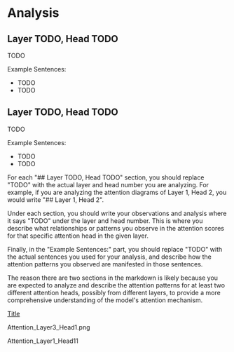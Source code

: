 # Analysis

## Layer TODO, Head TODO

TODO

Example Sentences:
- TODO
- TODO

## Layer TODO, Head TODO

TODO

Example Sentences:
- TODO
- TODO

For each "## Layer TODO, Head TODO" section, you should replace "TODO" with the actual layer and head number you are analyzing. For example, if you are analyzing the attention diagrams of Layer 1, Head 2, you would write "## Layer 1, Head 2".

Under each section, you should write your observations and analysis where it says "TODO" under the layer and head number. This is where you describe what relationships or patterns you observe in the attention scores for that specific attention head in the given layer.

Finally, in the "Example Sentences:" part, you should replace "TODO" with the actual sentences you used for your analysis, and describe how the attention patterns you observed are manifested in those sentences.

The reason there are two sections in the markdown is likely because you are expected to analyze and describe the attention patterns for at least two different attention heads, possibly from different layers, to provide a more comprehensive understanding of the model's attention mechanism.




[Title](<Then I picked up a [MASK] from the table.>)

Attention_Layer3_Head1.png

Attention_Layer1_Head11

